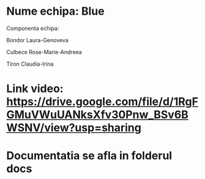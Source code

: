 # Nume echipa: Blue

Componenta echipa:

Bondor Laura-Genoveva

Culbece Rose-Marie-Andreea

Tiron Claudia-Irina

# Link video: https://drive.google.com/file/d/1RgFGMuVWuUANksXfv30Pnw_BSv6BWSNV/view?usp=sharing
# Documentatia se afla in folderul docs

